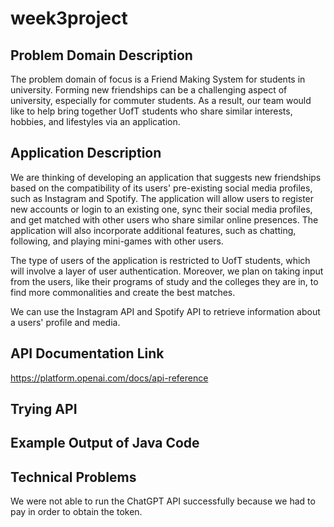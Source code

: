 # week3project
## Problem Domain Description
The problem domain of focus is a Friend Making System for students in university. Forming new friendships can be a challenging aspect of university, especially for commuter students. As a result, our team would like to help bring together UofT students who share similar interests, hobbies, and lifestyles via an application. 

## Application Description
We are thinking of developing an application that suggests new friendships based on the compatibility of its users' pre-existing social media profiles, such as Instagram and Spotify. The application will allow users to register new accounts or login to an existing one, sync their social media profiles, and get matched with other users who share similar online presences. The application will also incorporate additional features, such as chatting, following, and playing mini-games with other users.

The type of users of the application is restricted to UofT students, which will involve a layer of user authentication. Moreover, we plan on taking input from the users, like their programs of study and the colleges they are in, to find more commonalities and create the best matches. 

We can use the Instagram API and Spotify API to retrieve information about a users' profile and media. 



## API Documentation Link
https://platform.openai.com/docs/api-reference

## Trying API 

## Example Output of Java Code

## Technical Problems
We were not able to run the ChatGPT API successfully because we had to pay in order to obtain the token. 


